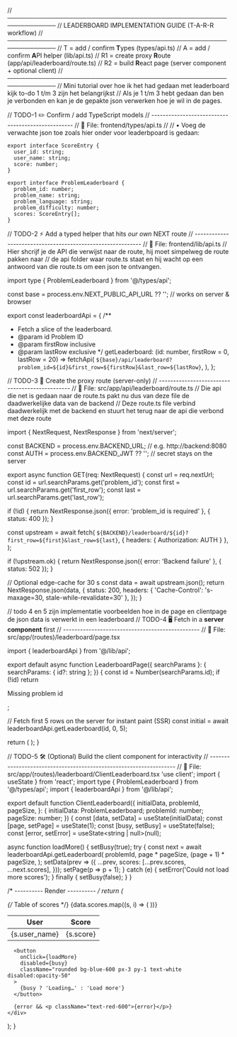 // ─────────────────────────────────────────────────────────────
// LEADERBOARD IMPLEMENTATION GUIDE  (T-A-R-R workflow)
// ─────────────────────────────────────────────────────────────
// T  = add / confirm **T**ypes            (types/api.ts)
// A  = add / confirm **A**PI helper       (lib/api.ts)
// R1 = create proxy **R**oute             (app/api/leaderboard/route.ts)
// R2 = build **R**eact page               (server component + optional client)
// ─────────────────────────────────────────────────────────────
// Mini tutorial over hoe ik het had gedaan met leaderboard kijk to-do 1 t/m 3 zijn het belangrijkst
// Als je 1 t/m 3 hebt gedaan dan ben je verbonden en kan je de gepakte json verwerken hoe je wil in de pages. 



// TODO-1  ✏️  Confirm / add TypeScript models
// --------------------------------------------------
// 🔸 File:  frontend/types/api.ts
//
// • Voeg de verwachte json toe zoals hier onder voor leaderbpoard is gedaan:

```tsx
export interface ScoreEntry {
  user_id: string;
  user_name: string;
  score: number;
}

export interface ProblemLeaderboard {
  problem_id: number;
  problem_name: string;
  problem_language: string;
  problem_difficulty: number;
  scores: ScoreEntry[];
}
```

// TODO-2  ⚡  Add a typed helper that hits *our own* NEXT route
// -----------------------------------------------------------
// 🔸 File:  frontend/lib/api.ts
// Hier shcrijf je de API die verwijst naar de route, hij moet simpelweg de route pakken naar
// de api folder waar route.ts staat en hij wacht op een antwoord van die route.ts om een json te ontvangen.

import type { ProblemLeaderboard } from '@/types/api';

const base = process.env.NEXT_PUBLIC_API_URL ?? '';   // works on server & browser

export const leaderboardApi = {
  /**
   * Fetch a slice of the leaderboard.
   * @param id         Problem ID
   * @param firstRow   inclusive
   * @param lastRow    exclusive
   */
  getLeaderboard: (id: number, firstRow = 0, lastRow = 20) =>
    fetchApi<ProblemLeaderboard>(
      `${base}/api/leaderboard?problem_id=${id}&first_row=${firstRow}&last_row=${lastRow}`,
    ),
};


// TODO-3  🔄  Create the proxy route (server-only)
// -----------------------------------------------
// 🔸 File:  src/app/api/leaderboard/route.ts
// Die api die net is gedaan naar de route.ts pakt nu dus van deze file de daadwerkelijke data van de backend
// Deze route.ts file verbind daadwerkelijk met de backend en stuurt het terug naar de api die verbond met deze route

import { NextRequest, NextResponse } from 'next/server';

const BACKEND = process.env.BACKEND_URL;         // e.g. http://backend:8080
const AUTH = process.env.BACKEND_JWT ?? '';   // secret stays on the server

export async function GET(req: NextRequest) {
  const url = req.nextUrl;
  const id = url.searchParams.get('problem_id');
  const first = url.searchParams.get('first_row');
  const last = url.searchParams.get('last_row');

  if (!id) {
    return NextResponse.json({ error: 'problem_id is required' }, { status: 400 });
  }

  const upstream = await fetch(
    `${BACKEND}/leaderboard/${id}?first_row=${first}&last_row=${last}`,
    { headers: { Authorization: AUTH } },
  );

  if (!upstream.ok) {
    return NextResponse.json({ error: 'Backend failure' }, { status: 502 });
  }

  // Optional edge-cache for 30 s
  const data = await upstream.json();
  return NextResponse.json(data, {
    status: 200,
    headers: { 'Cache-Control': 's-maxage=30, stale-while-revalidate=30' },
  });
}

// todo 4 en 5 zijn implementatie voorbeelden hoe in de page en clientpage de json data is verwerkt in een leaderboard
// TODO-4  🖥️  Fetch in a **server component** first
// ------------------------------------------------
// 🔸 File:  src/app/(routes)/leaderboard/page.tsx

import { leaderboardApi } from '@/lib/api';

export default async function LeaderboardPage({ searchParams }: {
  searchParams: { id?: string };
}) {
  const id = Number(searchParams.id);
  if (!id) return <p>Missing problem id</p>;

  // Fetch first 5 rows on the server for instant paint (SSR)
  const initial = await leaderboardApi.getLeaderboard(id, 0, 5);

  return (
    <ClientLeaderboard
      problemId={id}
      initialData={initial}
      pageSize={5}
    />
  );
}


// TODO-5  🛠️  (Optional) Build the client component for interactivity
// ------------------------------------------------------------------
// 🔸 File:  src/app/(routes)/leaderboard/ClientLeaderboard.tsx
'use client';
import { useState } from 'react';
import type { ProblemLeaderboard } from '@/types/api';
import { leaderboardApi } from '@/lib/api';

export default function ClientLeaderboard({
  initialData,
  problemId,
  pageSize,
}: {
  initialData: ProblemLeaderboard;
  problemId: number;
  pageSize: number;
}) {
  const [data, setData] = useState(initialData);
  const [page, setPage] = useState(1);
  const [busy, setBusy] = useState(false);
  const [error, setError] = useState<string | null>(null);

  async function loadMore() {
    setBusy(true);
    try {
      const next = await leaderboardApi.getLeaderboard(
        problemId,
        page * pageSize,
        (page + 1) * pageSize,
      );
      setData(prev => ({
        ...prev,
        scores: [...prev.scores, ...next.scores],
      }));
      setPage(p => p + 1);
    } catch (e) {
      setError('Could not load more scores');
    } finally {
      setBusy(false);
    }
  }

  /* ---------- Render ---------- */
  return (
    <div className="space-y-4">
      {/* Table of scores */}
      <table className="w-full text-sm border">
        <thead><tr><th>User</th><th>Score</th></tr></thead>
        <tbody>
          {data.scores.map((s, i) => (
            <tr key={i}>
              <td>{s.user_name}</td>
              <td>{s.score}</td>
            </tr>
          ))}
        </tbody>
      </table>

      <button
        onClick={loadMore}
        disabled={busy}
        className="rounded bg-blue-600 px-3 py-1 text-white disabled:opacity-50"
      >
        {busy ? 'Loading…' : 'Load more'}
      </button>

      {error && <p className="text-red-600">{error}</p>}
    </div>
  );
}
